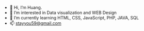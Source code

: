- 👋 Hi, I’m Huang.
- 👀 I’m interested in Data visualization and WEB Design
- 🌱 I’m currently learning HTML, CSS, JavaScript, PHP, JAVA, SQL
- 📫 stayyou59@gmail.com

<!---
stayyou58/stayyou58 is a ✨ special ✨ repository because its `README.md` (this file) appears on your GitHub profile.
You can click the Preview link to take a look at your changes.
--->
